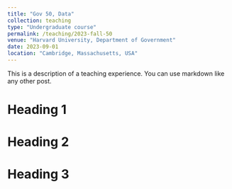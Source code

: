 ```yaml
---
title: "Gov 50, Data"
collection: teaching
type: "Undergraduate course"
permalink: /teaching/2023-fall-50
venue: "Harvard University, Department of Government"
date: 2023-09-01
location: "Cambridge, Massachusetts, USA"
---
```


This is a description of a teaching experience. You can use markdown like any other post.

Heading 1
======

Heading 2
======

Heading 3
======
